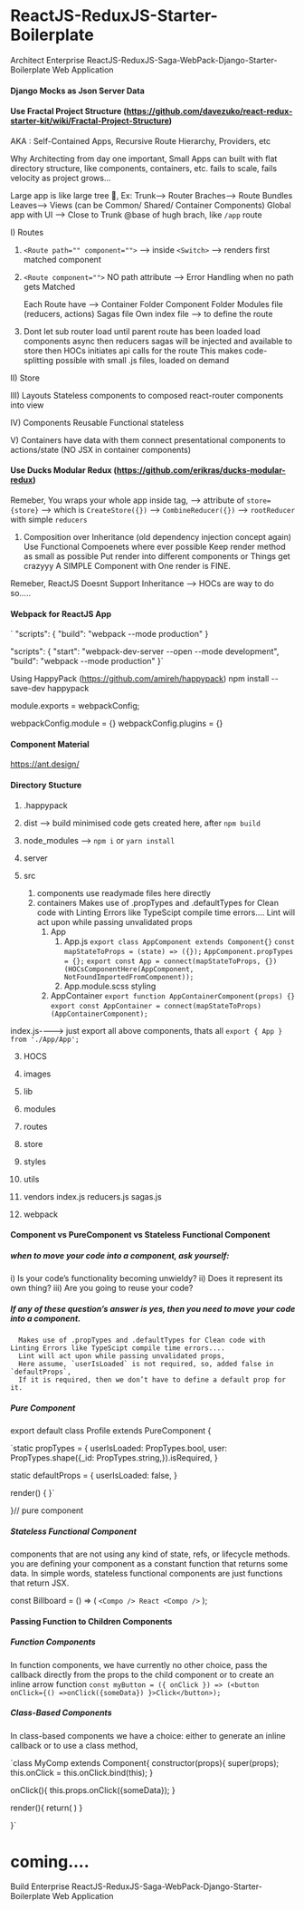 # ReactJS-ReduxJS-Starter-Boilerplate

Architect Enterprise ReactJS-ReduxJS-Saga-WebPack-Django-Starter-Boilerplate Web Application

#### Django Mocks as Json Server Data

#### Use Fractal Project Structure (https://github.com/davezuko/react-redux-starter-kit/wiki/Fractal-Project-Structure)

AKA : Self-Contained Apps, Recursive Route Hierarchy, Providers, etc

Why Architecting from day one important,
Small Apps can built with flat directory structure, like components, containers, etc.
fails to scale, fails velocity as project grows...

Large app is like large tree :evergreen_tree:,
Ex:
Trunk--> Router
Braches--> Route Bundles
Leaves--> Views (can be Common/ Shared/ Container Components)
Global app with UI --> Close to Trunk @base of hugh brach, like `/app` route

I) Routes

1. `<Route path="" component="">` --> inside `<Switch>` --> renders first matched component
2. `<Route component="">` NO path attribute --> Error Handling when no path gets Matched

   Each Route have -->
   Container Folder
   Component Folder
   Modules file (reducers, actions)
   Sagas file
   Own index file --> to define the route

3. Dont let sub router load until parent route has been loaded
   load components async then reducers sagas will be injected and available to store
   then HOCs initiates api calls for the route
   This makes code-splitting possible with small .js files, loaded on demand

II) Store

III) Layouts
Stateless components to composed react-router components into view

IV) Components
Reusable
Functional stateless

V) Containers
have data with them
connect presentational components to actions/state (NO JSX in container components)

#### Use Ducks Modular Redux (https://github.com/erikras/ducks-modular-redux)

Remeber,
You wraps your whole app inside <Provider > tag, --> attribute of `store={store}`
--> which is `CreateStore({})` --> `CombineReducer({})` --> `rootReducer` with simple `reducers`

1. Composition over Inheritance (old dependency injection concept again)
   Use Functional Compoenets where ever possible
   Keep render method as small as possible
   Put render into different components or Things get crazyyy A SIMPLE Component with One render is FINE.

Remeber,
ReactJS Doesnt Support Inheritance --> HOCs are way to do so.....

#### Webpack for ReactJS App
`
"scripts": {
"build": "webpack --mode production"
}

"scripts": {
"start": "webpack-dev-server --open --mode development",
"build": "webpack --mode production"
}`

Using HappyPack (https://github.com/amireh/happypack)
npm install --save-dev happypack

module.exports = webpackConfig;

webpackConfig.module = {}
webpackConfig.plugins = {}

#### Component Material

https://ant.design/

#### Directory Stucture

1. .happypack
2. dist --> build minimised code gets created here, after `npm build`
3. node_modules --> `npm i` or `yarn install`
4. server
5. src

   1. components
      use readymade files here directly
   2. containers
      Makes use of .propTypes and .defaultTypes for Clean code with Linting Errors like TypeScipt compile time errors....
      Lint will act upon while passing unvalidated props
      1. App
         1. App.js
            `export class AppComponent extends Component{}`
            `const mapStateToProps = (state) => ({});`
            `AppComponent.propTypes = {};`
            `export const App = connect(mapStateToProps, {})(HOCsComponentHere(AppComponent, NotFoundImportedFromComponent));`
         2. App.module.scss
            styling
      2. AppContainer 
         `export function AppContainerComponent(props) {}`
         `export const AppContainer = connect(mapStateToProps)(AppContainerComponent);`

index.js----> just export all above components, thats all
`export { App } from './App/App';`

3.  HOCS
4.  images
5.  lib
6.  modules
7.  routes
8.  store
9.  styles
10. utils
11. vendors
    index.js
    reducers.js
    sagas.js

12. webpack

#### Component vs PureComponent vs Stateless Functional Component

##### when to move your code into a component, ask yourself:

i) Is your code’s functionality becoming unwieldy?
ii) Does it represent its own thing?
iii) Are you going to reuse your code?

##### If any of these question’s answer is yes, then you need to move your code into a component.

      Makes use of .propTypes and .defaultTypes for Clean code with Linting Errors like TypeScipt compile time errors....
      Lint will act upon while passing unvalidated props,
      Here assume, `userIsLoaded` is not required, so, added false in `defaultProps`,
      If it is required, then we don’t have to define a default prop for it.

##### Pure Component

export default class Profile extends PureComponent {

   `static propTypes = {
   userIsLoaded: PropTypes.bool,
   user: PropTypes.shape({\_id: PropTypes.string,}).isRequired,
   }

   static defaultProps = {
   userIsLoaded: false,
   }

   render() {
      <Compo1 />
      <Compo2 />
      <Compo3 />
      <Compo4 />
   }`

}// pure component

##### Stateless Functional Component

components that are not using any kind of state, refs, or lifecycle methods.
you are defining your component as a constant function that returns some data.
In simple words, stateless functional components are just functions that return JSX.

const Billboard = () => (
      `<Compo />
      React
      <Compo />`
);

#### Passing Function to Children Components

##### Function Components

In function components, we have currently no other choice,
pass the callback directly from the props to the child component or to create an inline arrow function
`const myButton = ({ onClick }) => (<button onClick={() =>onClick({someData}) }>Click</button>);`

##### Class-Based Components

In class-based components we have a choice: either to generate an inline callback or to use a class method,

`class MyComp extends Component{
constructor(props){
super(props);
this.onClick = this.onClick.bind(this);
}

onClick(){
this.props.onClick({someData});
}

render(){
return(
<Child onClick={this.onClick} />
)
}

}`

# coming....

Build Enterprise ReactJS-ReduxJS-Saga-WebPack-Django-Starter-Boilerplate Web Application
